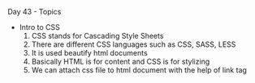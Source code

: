 Day 43 - Topics

- Intro to CSS
  1. CSS stands for Cascading Style Sheets
  2. There are different CSS languages such as CSS, SASS, LESS
  3. It is used beautify html documents
  4. Basically HTML is for content and CSS is for stylizing
  5. We can attach css file to html document with the help of link tag
